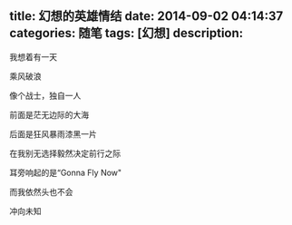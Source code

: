 title: 幻想的英雄情结
date: 2014-09-02 04:14:37
categories: 随笔
tags: [幻想]
description: 
---
我想着有一天

乘风破浪

像个战士，独自一人

前面是茫无边际的大海

后面是狂风暴雨漆黑一片

在我别无选择毅然决定前行之际

耳旁响起的是“Gonna Fly Now"

而我依然头也不会

冲向未知